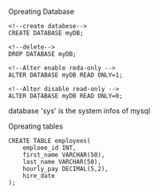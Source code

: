 Opreating Database
```MYSQL
<!--create databese-->
CREATE DATABASE myDB;

<!--delete-->
DROP DATABASE myDB;

<!--Alter enable reda-only -->
ALTER DATABASE myDB READ ONLY=1;

<!--Alter disable read-only -->
ALTER DATABASE myDB READ ONLY=0;
```
database 'sys' is the system infos of mysql 

Opreating tables
```mysql
CREATE TABLE employees(
	emploee_id INT,
	first_name VARCHAR(50),
	last_name VARCHAR(50),
	hourly_pay DECIMAL(5,2),
	hire_date
);
```
